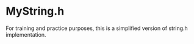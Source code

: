 # MyString.h
For training and practice purposes, this is a simplified version of string.h implementation.

